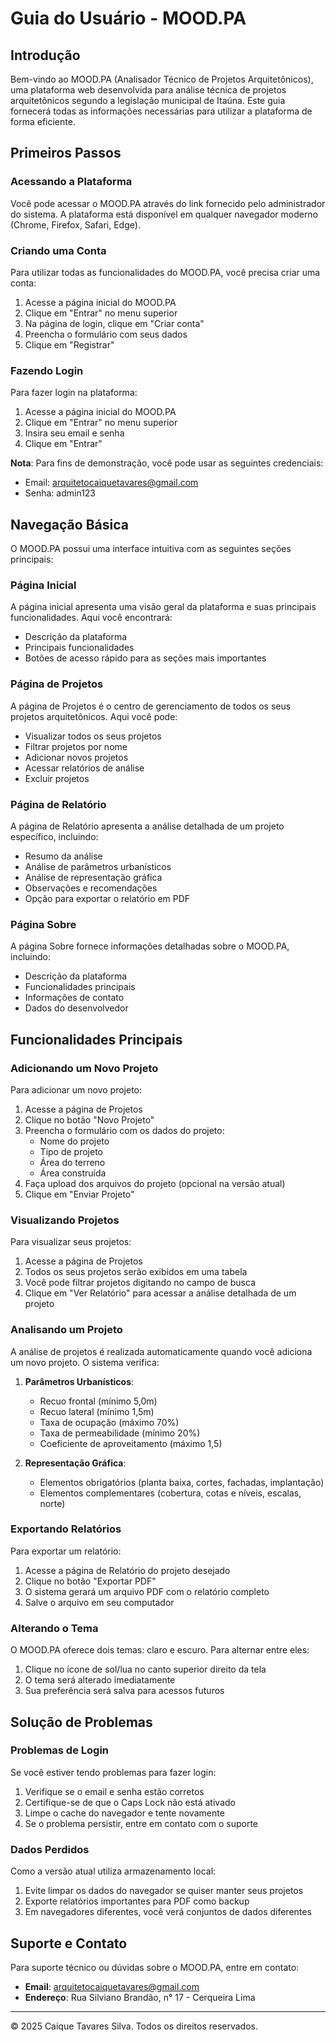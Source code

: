 # Guia do Usuário - MOOD.PA

## Introdução

Bem-vindo ao MOOD.PA (Analisador Técnico de Projetos Arquitetônicos), uma plataforma web desenvolvida para análise técnica de projetos arquitetônicos segundo a legislação municipal de Itaúna. Este guia fornecerá todas as informações necessárias para utilizar a plataforma de forma eficiente.

## Primeiros Passos

### Acessando a Plataforma

Você pode acessar o MOOD.PA através do link fornecido pelo administrador do sistema. A plataforma está disponível em qualquer navegador moderno (Chrome, Firefox, Safari, Edge).

### Criando uma Conta

Para utilizar todas as funcionalidades do MOOD.PA, você precisa criar uma conta:

1. Acesse a página inicial do MOOD.PA
2. Clique em "Entrar" no menu superior
3. Na página de login, clique em "Criar conta"
4. Preencha o formulário com seus dados
5. Clique em "Registrar"

### Fazendo Login

Para fazer login na plataforma:

1. Acesse a página inicial do MOOD.PA
2. Clique em "Entrar" no menu superior
3. Insira seu email e senha
4. Clique em "Entrar"

**Nota**: Para fins de demonstração, você pode usar as seguintes credenciais:
- Email: arquitetocaiquetavares@gmail.com
- Senha: admin123

## Navegação Básica

O MOOD.PA possui uma interface intuitiva com as seguintes seções principais:

### Página Inicial

A página inicial apresenta uma visão geral da plataforma e suas principais funcionalidades. Aqui você encontrará:

- Descrição da plataforma
- Principais funcionalidades
- Botões de acesso rápido para as seções mais importantes

### Página de Projetos

A página de Projetos é o centro de gerenciamento de todos os seus projetos arquitetônicos. Aqui você pode:

- Visualizar todos os seus projetos
- Filtrar projetos por nome
- Adicionar novos projetos
- Acessar relatórios de análise
- Excluir projetos

### Página de Relatório

A página de Relatório apresenta a análise detalhada de um projeto específico, incluindo:

- Resumo da análise
- Análise de parâmetros urbanísticos
- Análise de representação gráfica
- Observações e recomendações
- Opção para exportar o relatório em PDF

### Página Sobre

A página Sobre fornece informações detalhadas sobre o MOOD.PA, incluindo:

- Descrição da plataforma
- Funcionalidades principais
- Informações de contato
- Dados do desenvolvedor

## Funcionalidades Principais

### Adicionando um Novo Projeto

Para adicionar um novo projeto:

1. Acesse a página de Projetos
2. Clique no botão "Novo Projeto"
3. Preencha o formulário com os dados do projeto:
   - Nome do projeto
   - Tipo de projeto
   - Área do terreno
   - Área construída
4. Faça upload dos arquivos do projeto (opcional na versão atual)
5. Clique em "Enviar Projeto"

### Visualizando Projetos

Para visualizar seus projetos:

1. Acesse a página de Projetos
2. Todos os seus projetos serão exibidos em uma tabela
3. Você pode filtrar projetos digitando no campo de busca
4. Clique em "Ver Relatório" para acessar a análise detalhada de um projeto

### Analisando um Projeto

A análise de projetos é realizada automaticamente quando você adiciona um novo projeto. O sistema verifica:

1. **Parâmetros Urbanísticos**:
   - Recuo frontal (mínimo 5,0m)
   - Recuo lateral (mínimo 1,5m)
   - Taxa de ocupação (máximo 70%)
   - Taxa de permeabilidade (mínimo 20%)
   - Coeficiente de aproveitamento (máximo 1,5)

2. **Representação Gráfica**:
   - Elementos obrigatórios (planta baixa, cortes, fachadas, implantação)
   - Elementos complementares (cobertura, cotas e níveis, escalas, norte)

### Exportando Relatórios

Para exportar um relatório:

1. Acesse a página de Relatório do projeto desejado
2. Clique no botão "Exportar PDF"
3. O sistema gerará um arquivo PDF com o relatório completo
4. Salve o arquivo em seu computador

### Alterando o Tema

O MOOD.PA oferece dois temas: claro e escuro. Para alternar entre eles:

1. Clique no ícone de sol/lua no canto superior direito da tela
2. O tema será alterado imediatamente
3. Sua preferência será salva para acessos futuros

## Solução de Problemas

### Problemas de Login

Se você estiver tendo problemas para fazer login:

1. Verifique se o email e senha estão corretos
2. Certifique-se de que o Caps Lock não está ativado
3. Limpe o cache do navegador e tente novamente
4. Se o problema persistir, entre em contato com o suporte

### Dados Perdidos

Como a versão atual utiliza armazenamento local:

1. Evite limpar os dados do navegador se quiser manter seus projetos
2. Exporte relatórios importantes para PDF como backup
3. Em navegadores diferentes, você verá conjuntos de dados diferentes

## Suporte e Contato

Para suporte técnico ou dúvidas sobre o MOOD.PA, entre em contato:

- **Email**: arquitetocaiquetavares@gmail.com
- **Endereço**: Rua Silviano Brandão, n° 17 - Cerqueira Lima

---

© 2025 Caique Tavares Silva. Todos os direitos reservados.
